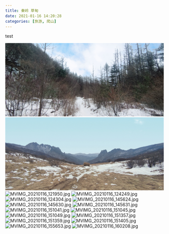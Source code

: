 ```yaml
---
title: 秦岭 草甸
date: 2021-01-16 14:20:28
categories: [旅游, 爬山]
---
```


test

<!-- more -->

![IMG_20210116_202024.jpg](/images/Tourism/20210116/IMG_20210116_202024.jpg)
![IMG_20210116_202055.jpg](/images/Tourism/20210116/IMG_20210116_202055.jpg)
![MVIMG_20210116_121950.jpg](/images/Tourism/20210116/MVIMG_20210116_121950.jpg)
![MVIMG_20210116_124249.jpg](/images/Tourism/20210116/MVIMG_20210116_124249.jpg)
![MVIMG_20210116_124304.jpg](/images/Tourism/20210116/MVIMG_20210116_124304.jpg)
![MVIMG_20210116_145624.jpg](/images/Tourism/20210116/MVIMG_20210116_145624.jpg)
![MVIMG_20210116_145630.jpg](/images/Tourism/20210116/MVIMG_20210116_145630.jpg)
![MVIMG_20210116_145631.jpg](/images/Tourism/20210116/MVIMG_20210116_145631.jpg)
![MVIMG_20210116_151041.jpg](/images/Tourism/20210116/MVIMG_20210116_151041.jpg)
![MVIMG_20210116_151045.jpg](/images/Tourism/20210116/MVIMG_20210116_151045.jpg)
![MVIMG_20210116_151049.jpg](/images/Tourism/20210116/MVIMG_20210116_151049.jpg)
![MVIMG_20210116_151357.jpg](/images/Tourism/20210116/MVIMG_20210116_151357.jpg)
![MVIMG_20210116_151359.jpg](/images/Tourism/20210116/MVIMG_20210116_151359.jpg)
![MVIMG_20210116_151405.jpg](/images/Tourism/20210116/MVIMG_20210116_151405.jpg)
![MVIMG_20210116_155653.jpg](/images/Tourism/20210116/MVIMG_20210116_155653.jpg)
![MVIMG_20210116_160208.jpg](/images/Tourism/20210116/MVIMG_20210116_160208.jpg)
